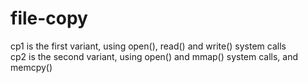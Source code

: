 # file-copy
cp1 is the first variant, using open(), read() and write() system calls  
cp2 is the second variant, using open() and mmap() system calls, and memcpy()
